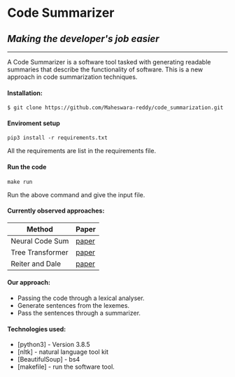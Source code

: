 # Code Summarizer

## _Making the developer's job easier_

________________________________________________________________________________________________________________________

A Code Summarizer is a software tool tasked with generating readable summaries that describe the functionality of software.
This is a new approach in code summarization techniques.

#### Installation:
    $ git clone https://github.com/Maheswara-reddy/code_summarization.git


#### Enviroment setup
    pip3 install -r requirements.txt
All the requirements are list in the requirements file.


#### Run the code
    make run

Run the above command and give the input file.

#### Currently observed approaches:
| Method | Paper |
| ------ | ------ |
| Neural Code Sum | [ paper ](https://arxiv.org/pdf/1811.07234.pdf3) |
| Tree Transformer | [ paper ](https://arxiv.org/pdf/2002.08046) |
| Reiter and Dale | [ paper ](http://www3.nd.edu/~cmc/papers/mcburney_tse15.pdf) |

#### Our approach: 
- Passing the code through a lexical analyser.
- Generate sentences from the lexemes.
- Pass the sentences through a summarizer.

#### Technologies used:
- [python3] - Version 3.8.5
- [nltk] - natural language tool kit
- [BeautifulSoup] - bs4 
- [makefile] - run the software tool.


